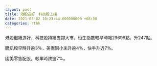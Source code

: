 ```yaml
---
layout: post
title: 港股造好　科技股上揚
date: 2021-03-02 10:23:44.000000000 +08:00
categories: rthk
---
```


港股繼續造好，科技股持續支撐大市。恒生指數較早時報29699點，升247點。

騰訊較早時升逾3%，美團同小米升逾4%，快手升近7%。

國美零售配股，較早時跌逾7%。
